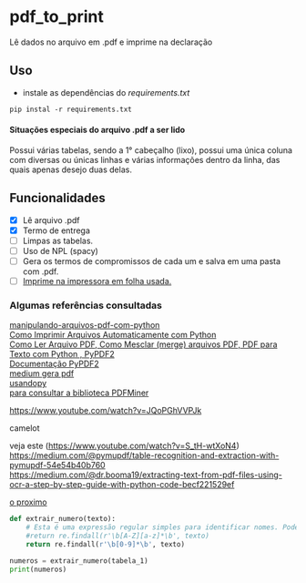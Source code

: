 # pdf_to_print
Lê dados no arquivo em .pdf e imprime na declaração
## Uso
-  instale as dependências do *requirements.txt*</br>
```markdown
pip instal -r requirements.txt
```
#### Situações especiais do arquivo .pdf a ser lido
Possui várias tabelas, sendo a 1° cabeçalho (lixo), possui uma única coluna com diversas ou únicas linhas e várias informações dentro da linha, das quais apenas desejo duas delas.


## Funcionalidades
- [x] Lê arquivo .pdf <br>
- [x] Termo de entrega <br>
- [ ] Limpas as tabelas.<br>
- [ ] Uso de NPL (spacy)
- [ ] Gera os termos de compromissos de cada um e salva em uma pasta com .pdf.<br>
- [ ] [Imprime na impressora em folha usada.](https://www.youtube.com/watch?v=EQlXQsYeoUI) <br>

### Algumas referências consultadas

[manipulando-arquivos-pdf-com-python](https://pythonacademy.com.br/blog/manipulando-arquivos-pdf-com-python) <br>
[Como Imprimir Arquivos Automaticamente com Python](https://www.youtube.com/watch?v=EQlXQsYeoUI)<br>
[Como Ler Arquivo PDF, Como Mesclar (merge) arquivos PDF, PDF para Texto com Python , PyPDF2](https://www.youtube.com/watch?v=MRmqMRLleK4) <br>
[Documentação PyPDF2](https://pypdf2.readthedocs.io/en/3.0.0/user/forms.html) <br>
[medium gera pdf](https://medium.com/@habbema/criando-arquivos-pdf-com-python-0eb5229c4a70) <br>
[usandopy](https://www.usandopy.com/pt/artigo/reportlab-em-python-como-criar-documentos-pdf-personalizado-em-python-automacao-em-python/) <br>
[para consultar a biblioteca PDFMiner](https://www.brasilcode.com.br/15-pacotes-python-para-automacao/)<br>

https://www.youtube.com/watch?v=JQoPGhVVPJk <br>

camelot <br>

veja este (https://www.youtube.com/watch?v=S_tH-wtXoN4) <br>
https://medium.com/@pymupdf/table-recognition-and-extraction-with-pymupdf-54e54b40b760 <br>
https://medium.com/@dr.booma19/extracting-text-from-pdf-files-using-ocr-a-step-by-step-guide-with-python-code-becf221529ef <br>

[o proximo](https://www.youtube.com/watch?v=k1zi4EwIXoc&list=PLyqOvdQmGdTR46HUxDA6Ymv4DGsIjvTQ-&index=23)<br>


```python
def extrair_numero(texto):
    # Esta é uma expressão regular simples para identificar nomes. Pode precisar ser ajustada.
    #return re.findall(r'\b[A-Z][a-z]*\b', texto)
    return re.findall(r'\b[0-9]*\b', texto)

numeros = extrair_numero(tabela_1)
print(numeros)


```